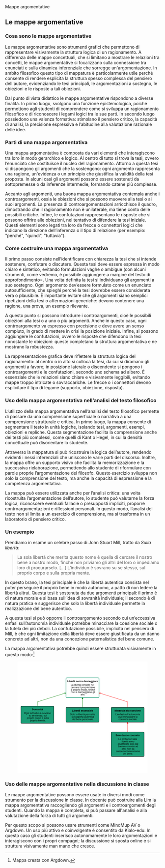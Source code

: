 <link rel="stylesheet" href="../assets/style.css">

<div class="button orange">
Mappe argomentative
</div>

## Le mappe argomentative

### Cosa sono le mappe argomentative

Le mappe argomentative sono strumenti grafici che permettono di rappresentare visivamente la struttura logica di un ragionamento. A differenza delle mappe concettuali, che si limitano a mostrare le relazioni tra concetti, le mappe argomentative si focalizzano sulla connessione tra enunciati e sulla dinamica inferenziale che sorregge un'argomentazione. In ambito filosofico questo tipo di mappatura è particolarmente utile perché consente di rendere esplicita la struttura spesso complessa del pensiero dell'autore, evidenziando le tesi principali, le argomentazioni a sostegno, le obiezioni e le risposte a tali obiezioni.

Dal punto di vista didattico le mappe argomentative rispondono a diverse finalità. In primo luogo, svolgono una funzione epistemologica, poiché permettono agli studenti di comprendere come si sviluppa un ragionamento filosofico e di riconoscere i legami logici tra le sue parti. In secondo luogo possiedono una valenza formativa: stimolano il pensiero critico, la capacità di analisi, la precisione espressiva e l’abitudine alla valutazione razionale delle idee.

### Parti di una mappa argomentativa

Una mappa argomentativa è composta da vari elementi che interagiscono tra loro in modo gerarchico e logico. Al centro di tutto si trova la tesi, ovvero l’enunciato che costituisce il nucleo del ragionamento. Attorno a questa tesi si dispongono gli argomenti che la sostengono: ogni argomento rappresenta una ragione, un'evidenza o un principio che giustifica la validità della tesi proposta. In alcuni casi gli argomenti possono essere sostenuti da sottopremesse o da inferenze intermedie, formando catene più complesse.

Accanto agli argomenti, una buona mappa argomentativa contempla anche i controargomenti, ossia le obiezioni che si possono muovere alla tesi o ai suoi argomenti. La presenza di controargomentazioni arricchisce il quadro, dimostrando che il ragionamento non è unilaterale, ma tiene conto delle possibili critiche. Infine, le confutazioni rappresentano le risposte che si possono offrire alle obiezioni, nel tentativo di difendere la tesi iniziale. Questi elementi sono legati tra loro da frecce o connettori logici che indicano la direzione dell’inferenza o il tipo di relazione (per esempio: "perché", "quindi", "tuttavia").

### Come costruire una mappa argomentativa

Il primo passo consiste nell’identificare con chiarezza la tesi che si intende sostenere, confutare o discutere. Questa tesi deve essere espressa in modo chiaro e sintetico, evitando formulazioni vaghe o ambigue (con alcuni strumenti, come vedremo, è possibile aggiungere a margine del testo di approfondimento=. Una volta definita la tesi si individuano gli argomenti a suo sostegno. Ogni argomento dev’essere formulato come un enunciato autosufficiente, che spieghi perché la tesi dovrebbe essere considerata vera o plausibile. È importante evitare che gli argomenti siano semplici ripetizioni della tesi o affermazioni generiche: devono contenere una ragione, una prova, un esempio rilevante.

A questo punto si possono introdurre i controargomenti, cioè le possibili obiezioni alla tesi o a uno o più argomenti. Anche in questo caso, ogni controargomento va espresso con precisione e deve avere un senso compiuto, in grado di mettere in crisi la posizione iniziale. Infine, si possono aggiungere le confutazioni, ovvero le risposte che difendono la tesi nonostante le obiezioni: queste completano la struttura argomentativa e ne mostrano la robustezza.

La rappresentazione grafica deve riflettere la struttura logica del ragionamento: al centro o in alto si colloca la tesi, da cui si diramano gli argomenti a favore; in posizione laterale o discendente si pongono i controargomenti e le confutazioni, secondo uno schema ad albero. È essenziale che le relazioni siano chiare e visivamente leggibili, evitando mappe troppo intricate o sovraccariche. Le frecce o i connettori devono esplicitare il tipo di legame (supporto, obiezione, risposta).

### Uso della mappa argomentativa nell’analisi del testo filosofico

L’utilizzo della mappa argomentativa nell’analisi del testo filosofico permette di passare da una comprensione superficiale o narrativa a una comprensione strutturale e critica. In primo luogo, la mappa consente di segmentare il testo in unità logiche, isolando tesi, argomenti, esempi, obiezioni e repliche. Questa segmentazione facilita la comprensione anche dei testi più complessi, come quelli di Kant o Hegel, in cui la densità concettuale può disorientare lo studente.

Attraverso la mappatura si può ricostruire la logica dell’autore, rendendo evidenti i nessi inferenziali che uniscono le varie parti del discorso. Inoltre, la mappa offre un supporto visivo che facilita la memorizzazione e la successiva rielaborazione, permettendo allo studente di riformulare con parole proprie l’argomentazione del filosofo. Questo esercizio sviluppa non solo la comprensione del testo, ma anche la capacità di espressione e la competenza argomentativa.

La mappa può essere utilizzata anche per l’analisi critica: una volta ricostruita l’argomentazione dell’autore, lo studente può valutarne la forza logica, riconoscere eventuali fallacie o presupposti impliciti, proporre controargomentazioni e riflessioni personali. In questo modo, l’analisi del testo non si limita a un esercizio di comprensione, ma si trasforma in un laboratorio di pensiero critico.


### Un esempio

Prendiamo in esame un celebre passo di John Stuart Mill, tratto da _Sulla libertà_:

>La sola libertà che merita questo nome è quella di cercare il nostro bene a nostro modo, finché non priviamo gli altri del loro o impediamo loro di procurarselo. [...] L’individuo è sovrano su se stesso, sul proprio corpo e sulla propria mente.

In questo brano, la tesi principale è che la libertà autentica consista nel poter perseguire il proprio bene in modo autonomo, a patto di non ledere la libertà altrui. Questa tesi è sostenuta da due argomenti principali: il primo è di natura morale e si basa sull’idea di sovranità individuale; il secondo è di natura pratica e suggerisce che solo la libertà individuale permette la realizzazione del bene autentico.

A questa tesi si può opporre il controargomento secondo cui un’eccessiva enfasi sull’autonomia individuale potrebbe minacciare la coesione sociale o la tutela dei più deboli. La confutazione possibile, implicita nel pensiero di Mill, è che ogni limitazione della libertà deve essere giustificata da un danno concreto ad altri, non da una concezione paternalistica del bene comune.

La mappa argomentativa potrebbe quindi essere strutturata visivamente in questo modo:[^1]

<figure>
 <img src="immagini/mill.png">
</figure>


### Uso delle mappe argomentative nella discussione in classe

Le mappe argomentative possono essere usate in diversi modi come strumento per la discussione in classe. In docente può costruire alla Lim la mappa argomentativa raccogliendo gli argomenti e i controargomenti degli studenti. Quando la mappa è completa, si può passare all'analisi e alla valutazione della forza di tutti gli argomenti.

Per questo scopo si possono usare strumenti come MindMup AV o Argdown. Un uso più attivo e coinvolgente è consentito da Kialo-edu. In questo caso gli studenti inserisco autonomamente le loro argomentazioni e interagiscono con i propri compagni; la discussione si sposta online e si struttura visivamente man mano che cresce. 




[^1]: Mappa creata con Argdown.





